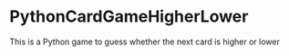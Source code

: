 # PythonCardGameHigherLower
This is a Python game to guess whether the next card is higher or lower
